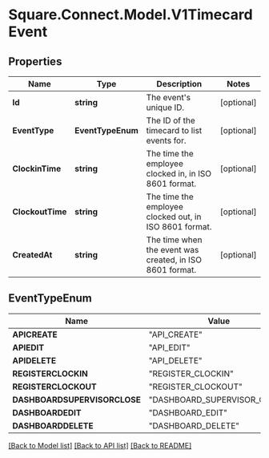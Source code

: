 # Square.Connect.Model.V1TimecardEvent
## Properties

Name | Type | Description | Notes
------------ | ------------- | ------------- | -------------
**Id** | **string** | The event&#39;s unique ID. | [optional] 
**EventType** | **EventTypeEnum** | The ID of the timecard to list events for. | [optional] 
**ClockinTime** | **string** | The time the employee clocked in, in ISO 8601 format. | [optional] 
**ClockoutTime** | **string** | The time the employee clocked out, in ISO 8601 format. | [optional] 
**CreatedAt** | **string** | The time when the event was created, in ISO 8601 format. | [optional] 


## EventTypeEnum

Name | Value
------------ | -------------
**APICREATE** | "API_CREATE"
**APIEDIT** | "API_EDIT"
**APIDELETE** | "API_DELETE"
**REGISTERCLOCKIN** | "REGISTER_CLOCKIN"
**REGISTERCLOCKOUT** | "REGISTER_CLOCKOUT"
**DASHBOARDSUPERVISORCLOSE** | "DASHBOARD_SUPERVISOR_CLOSE"
**DASHBOARDEDIT** | "DASHBOARD_EDIT"
**DASHBOARDDELETE** | "DASHBOARD_DELETE"



[[Back to Model list]](../README.md#documentation-for-models) [[Back to API list]](../README.md#documentation-for-api-endpoints) [[Back to README]](../README.md)

